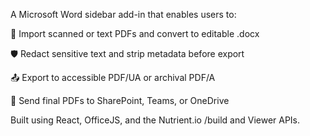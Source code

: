 A Microsoft Word sidebar add-in that enables users to:

🧠 Import scanned or text PDFs and convert to editable .docx

🛡️ Redact sensitive text and strip metadata before export

📤 Export to accessible PDF/UA or archival PDF/A

📡 Send final PDFs to SharePoint, Teams, or OneDrive

Built using React, OfficeJS, and the Nutrient.io /build and Viewer APIs.
